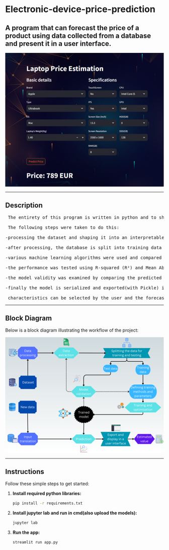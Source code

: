 # Electronic-device-price-prediction

## A program that can forecast the price of a product using data collected from a database and present it in a user interface.

![Cover](assets/Cover.png)

---

## Description
<pre>
 The entirety of this program is written in python and to showcase it I used a dataset from Kaggle which contains around 1300 laptops classified by their characteristics and price.<br>
 The following steps were taken to do this:<br>
-processing the dataset and shaping it into an interpretable format as much as possible with Pandas and NumPy(in jupyter lab)<br>
-after processing, the database is split into training data and testing data before various machine learning models are applied<br>
-various machine learning algorithms were used and compared to determine which one can perform more accurately<br>
-the performance was tested using R-squared (R²) and Mean Absolute Error (MAE) coefficients<br>
-the model validity was examined by comparing the predicted values to actual values and by residual analysis<br>
-finally the model is serialized and exported(with Pickle) into a user interface(using Streamlit), where the desired device<br>
 characteristics can be selected by the user and the forecasting can be performed.
</pre>
---

## Block Diagram

Below is a block diagram illustrating the workflow of the project:

![Block Diagram](assets/Diagram.png)

---

## Instructions

Follow these simple steps to get started:

1. **Install required python libraries:**
   ```bash
   pip install -r requirements.txt
   
2. **Install jupyter lab and run in cmd(also upload the models):**
   ```bash
   jupyter lab
   
3. **Run the app:**
   ```bash
   streamlit run app.py
